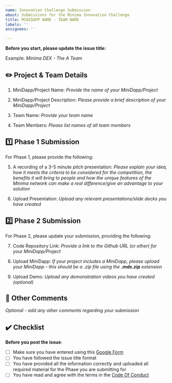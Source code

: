 ```yaml
---
name: Innovation Challenge Submission
about: Submissions for the Minima Innovation Challenge
title: MINIDAPP NAME - TEAM NAME
labels: ''
assignees: ''

---
```


**Before you start, please update the issue title:**

Example: *Minima DEX - The A Team*


## :pencil2: Project & Team Details

1. MiniDapp/Project Name: *Provide the name of your MiniDapp/Project*

2. MiniDapp/Project Description: *Please provide a brief description of your MiniDapp/Project*

3. Team Name: *Provide your team name*

4. Team Members: *Please list names of all team members*

## :one: Phase 1 Submission 

For Phase 1, please provide the following:

5. A recording of a 3-5 minute pitch presentation: *Please explain your idea, how it meets the criteria to be considered for the competition, the benefits it will bring to people and how the unique features of the Minima network can make a real difference/give an advantage to your solution*

6. Upload Presentation: *Upload any relevant presentations/slide decks you have created*

## :two: Phase 2 Submission 

For Phase 2, please update your submission, providing the following:

7. Code Repository Link: *Provide a link to the Github URL (or other) for your MiniDapp/Project*

8. Upload MiniDapp: *If your project includes a MiniDapp, please upload your MiniDapp - this should be a .zip file using the **.mds.zip** extension*

9. Upload Demo: *Upload any demonstration videos you have created (optional)*

##  :round_pushpin: Other Comments
*Optional - add any other comments regarding your submission*

## :heavy_check_mark: Checklist

**Before you post the issue**:
- [ ] Make sure you have entered using this [Google Form](https://docs.google.com/forms/d/e/1FAIpQLSdW-r1iTN2JUxaLhKZxLj4FgRnIF6yZWAXB30hj4c-vwaNuPw/viewform)
- [ ] You have followed the issue title format
- [ ] You have provided all the information correctly and uploaded all required material for the Phase you are submitting for
- [ ] You have read and agree with the terms in the [Code Of Conduct]()
